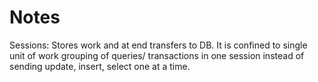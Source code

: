 # Notes

Sessions: Stores work and at end transfers to DB. It is confined to single unit of work
grouping of queries/ transactions in one session instead of sending update, insert, select one at a time.
